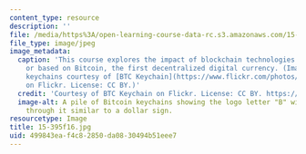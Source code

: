 ```yaml
---
content_type: resource
description: ''
file: /media/https%3A/open-learning-course-data-rc.s3.amazonaws.com/15-395-entrepreneurship-without-borders-fall-2016/499843eaf4c82850da0830494b51eee7_15-395f16.jpg
file_type: image/jpeg
image_metadata:
  caption: 'This course explores the impact of blockchain technologies inspired by
    or based on Bitcoin, the first decentralized digital currency. (Image of Bitcoin
    keychains courtesy of [BTC Keychain](https://www.flickr.com/photos/btckeychain/9608461972/)
    on Flickr. License: CC BY.)'
  credit: 'Courtesy of BTC Keychain on Flickr. License: CC BY. https://www.flickr.com/photos/btckeychain/9608461972/'
  image-alt: A pile of Bitcoin keychains showing the logo letter "B" with two lines
    through it similar to a dollar sign.
resourcetype: Image
title: 15-395f16.jpg
uid: 499843ea-f4c8-2850-da08-30494b51eee7
---
```

